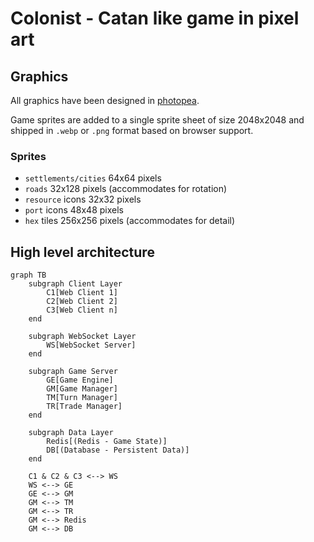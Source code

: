 # Colonist - Catan like game in pixel art

## Graphics

All graphics have been designed in [photopea](https://photopea.com).

Game sprites are added to a single sprite sheet of size 2048x2048 and shipped in `.webp` or `.png` format based on browser support.

### Sprites

- `settlements/cities` 64x64 pixels
- `roads` 32x128 pixels (accommodates for rotation)
- `resource` icons 32x32 pixels
- `port` icons 48x48 pixels
- `hex` tiles 256x256 pixels (accommodates for detail)

## High level architecture

```mermaid
graph TB
    subgraph Client Layer
        C1[Web Client 1]
        C2[Web Client 2]
        C3[Web Client n]
    end

    subgraph WebSocket Layer
        WS[WebSocket Server]
    end

    subgraph Game Server
        GE[Game Engine]
        GM[Game Manager]
        TM[Turn Manager]
        TR[Trade Manager]
    end

    subgraph Data Layer
        Redis[(Redis - Game State)]
        DB[(Database - Persistent Data)]
    end

    C1 & C2 & C3 <--> WS
    WS <--> GE
    GE <--> GM
    GM <--> TM
    GM <--> TR
    GM <--> Redis
    GM <--> DB
```